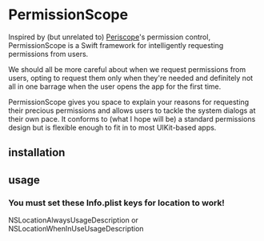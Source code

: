 # PermissionScope

Inspired by (but unrelated to) [Periscope](https://www.periscope.tv)'s permission control, PermissionScope is a Swift framework for intelligently requesting permissions from users.

We should all be more careful about when we request permissions from users, opting to request them only when they're needed and definitely not all in one barrage when the user opens the app for the first time.

PermissionScope gives you space to explain your reasons for requesting their precious permissions and allows users to tackle the system dialogs at their own pace. It conforms to (what I hope will be) a standard permissions design but is flexible enough to fit in to most UIKit-based apps.

## installation

## usage



### You must set these Info.plist keys for location to work!
NSLocationAlwaysUsageDescription or NSLocationWhenInUseUsageDescription